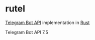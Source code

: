 # rutel

[Telegram Bot API](https://core.telegram.org/bots/api) implementation in [Rust](https://www.rust-lang.org/)

Telegram Bot API 7.5
